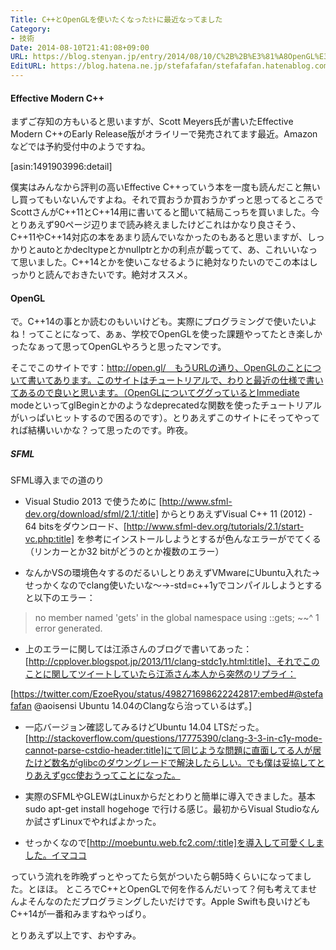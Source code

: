 ```yaml
---
Title: C++とOpenGLを使いたくなったﾋﾄに最近なってました
Category:
- 技術
Date: 2014-08-10T21:41:08+09:00
URL: https://blog.stenyan.jp/entry/2014/08/10/C%2B%2B%E3%81%A8OpenGL%E3%82%92%E4%BD%BF%E3%81%84%E3%81%9F%E3%81%8F%E3%81%AA%E3%81%A3%E3%81%9F%EF%BE%8B%EF%BE%84%E3%81%AB%E6%9C%80%E8%BF%91%E3%81%AA%E3%81%A3%E3%81%A6%E3%81%BE%E3%81%97%E3%81%9F
EditURL: https://blog.hatena.ne.jp/stefafafan/stefafafan.hatenablog.com/atom/entry/12921228815729985667
---
```


#### Effective Modern C++
まずご存知の方もいると思いますが、Scott Meyers氏が書いたEffective Modern C++のEarly Release版がオライリーで発売されてます最近。Amazonなどでは予約受付中のようですね。


<!-- more -->


[asin:1491903996:detail]

僕実はみんなから評判の高いEffective C++っていう本を一度も読んだこと無いし買ってもいないんですよね。それで買おうか買おうかずっと思ってるところでScottさんがC++11とC++14用に書いてると聞いて結局こっちを買いました。今とりあえず90ページ辺りまで読み終えましたけどこれはかなり良さそう、C++11やC++14対応の本をあまり読んでいなかったのもあると思いますが、しっかりとautoとかdecltypeとかnullptrとかの利点が載ってて、あ、これいいなって思いました。C++14とかを使いこなせるように絶対なりたいのでこの本はしっかりと読んでおきたいです。絶対オススメ。

#### OpenGL
で。C++14の事とか読むのもいいけども。実際にプログラミングで使いたいよね！ってことになって、あぁ、学校でOpenGLを使った課題やってたとき楽しかったなぁって思ってOpenGLやろうと思ったマンです。

そこでこのサイトです：http://open.gl/　もうURLの通り、OpenGLのことについて書いてあります。このサイトはチュートリアルで、わりと最近の仕様で書いてあるので良いと思います。（OpenGLについてググっているとImmediate modeといってglBeginとかのようなdeprecatedな関数を使ったチュートリアルがいっぱいヒットするので困るのです）。とりあえずこのサイトにそってやってれば結構いいかな？って思ったのです。昨夜。

##### SFML
SFML導入までの道のり

* Visual Studio 2013 で使うために [http://www.sfml-dev.org/download/sfml/2.1/:title] からとりあえずVisual C++ 11 (2012) - 64 bitsをダウンロード、[http://www.sfml-dev.org/tutorials/2.1/start-vc.php:title] を参考にインストールしようとするが色んなエラーがでてくる（リンカーとか32 bitがどうのとか複数のエラー）

* なんかVSの環境色々するのだるいしとりあえずVMwareにUbuntu入れた→せっかくなのでclang使いたいな～→-std=c++1yでコンパイルしようとすると以下のエラー：

>  no member named 'gets' in the global namespace
  using ::gets;
        ~~^
1 error generated.

* 上のエラーに関しては江添さんのブログで書いてあった：[http://cpplover.blogspot.jp/2013/11/clang-stdc1y.html:title]、それでこのことに関してツイートしていたら江添さん本人から突然のリプライ：

[https://twitter.com/EzoeRyou/status/498271698622242817:embed#@stefafafan @aoisensi Ubuntu 14.04のClangなら治っているはず。]


* 一応バージョン確認してみるけどUbuntu 14.04 LTSだった。[http://stackoverflow.com/questions/17775390/clang-3-3-in-c1y-mode-cannot-parse-cstdio-header:title]にて同じような問題に直面してる人が居たけど数名がglibcのダウングレードで解決したらしい。でも僕は妥協してとりあえずgcc使おうってことになった。

* 実際のSFMLやGLEWはLinuxからだとわりと簡単に導入できました。基本sudo apt-get install hogehoge で行ける感じ。最初からVisual Studioなんか試さずLinuxでやればよかった。

* せっかくなので[http://moebuntu.web.fc2.com/:title]を導入して可愛くしました。イマココ


っていう流れを昨晩ずっとやってたら気がついたら朝5時くらいになってました。とほほ。
ところでC++とOpenGLで何を作るんだいって？何も考えてませんよそんなのただプログラミングしたいだけです。Apple Swiftも良いけどもC++14が一番和みますねやっぱり。


とりあえず以上です、おやすみ。




